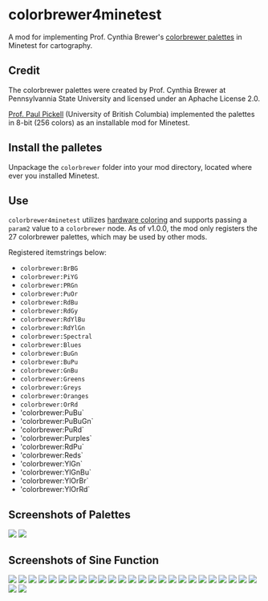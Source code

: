 # colorbrewer4minetest
A mod for implementing Prof. Cynthia Brewer's [colorbrewer palettes](https://github.com/axismaps/colorbrewer/) in Minetest for cartography. 

## Credit
The colorbrewer palettes were created by Prof. Cynthia Brewer at Pennsylvannia State University and licensed under an Aphache License 2.0. 

[Prof. Paul Pickell](https://github.com/pauldpickell) (University of British Columbia) implemented the palettes in 8-bit (256 colors) as an installable mod for Minetest. 

## Install the palletes
Unpackage the `colorbrewer` folder into your mod directory, located where ever you installed Minetest.

## Use
`colorbrewer4minetest` utilizes [hardware coloring](https://minetest.gitlab.io/minetest/textures/#hardware-coloring) and supports passing a `param2` value to a `colorbrewer` node. As of v1.0.0, the mod only registers the 27 colorbrewer palettes, which may be used by other mods.

Registered itemstrings below:
- `colorbrewer:BrBG`
- `colorbrewer:PiYG`
- `colorbrewer:PRGn`
- `colorbrewer:PuOr`
- `colorbrewer:RdBu`
- `colorbrewer:RdGy`
- `colorbrewer:RdYlBu`
- `colorbrewer:RdYlGn`
- `colorbrewer:Spectral`
- `colorbrewer:Blues`
- `colorbrewer:BuGn`
- `colorbrewer:BuPu`
- `colorbrewer:GnBu`
- `colorbrewer:Greens`
- `colorbrewer:Greys`
- `colorbrewer:Oranges`
- `colorbrewer:OrRd`
- 'colorbrewer:PuBu`
- 'colorbrewer:PuBuGn`
- 'colorbrewer:PuRd`
- 'colorbrewer:Purples`
- 'colorbrewer:RdPu`
- 'colorbrewer:Reds`
- 'colorbrewer:YlGn`
- 'colorbrewer:YlGnBu`
- 'colorbrewer:YlOrBr`
- 'colorbrewer:YlOrRd`

## Screenshots of Palettes
![](/colorbrewer_screenshot.png)
![](/colorbrewer_screenshot2.png)

## Screenshots of Sine Function
![](/colorbrewer_BrBG.png)
![](/colorbrewer_PiYG.png)
![](/colorbrewer_PRGn.png)
![](/colorbrewer_PuOr.png)
![](/colorbrewer_RdBu.png)
![](/colorbrewer_RdGy.png)
![](/colorbrewer_RdYlBu.png)
![](/colorbrewer_RdYlGn.png)
![](/colorbrewer_Spectral.png)
![](/colorbrewer_Blues.png)
![](/colorbrewer_BuGn.png)
![](/colorbrewer_BuPu.png)
![](/colorbrewer_GnBu.png)
![](/colorbrewer_Greens.png)
![](/colorbrewer_Greys.png)
![](/colorbrewer_Oranges.png)
![](/colorbrewer_OrRd.png)
![](/colorbrewer_PuBu.png)
![](/colorbrewer_PuBuGn.png)
![](/colorbrewer_PuRd.png)
![](/colorbrewer_Purples.png)
![](/colorbrewer_RdPu.png)
![](/colorbrewer_Reds.png)
![](/colorbrewer_YlGn.png)
![](/colorbrewer_YlGnBu.png)
![](/colorbrewer_YlOrBr.png)
![](/colorbrewer_YlOrRd.png)
